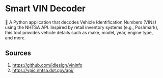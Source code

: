 # Smart VIN Decoder

🚗 A Python application that decodes Vehicle Identification Numbers (VINs) using the NHTSA API. Inspired by retail inventory systems (e.g., Poshmark), this tool provides vehicle details such as make, model, year, engine type, and more.

## Sources

1) https://github.com/idlesign/vininfo
3) https://vpic.nhtsa.dot.gov/api/
